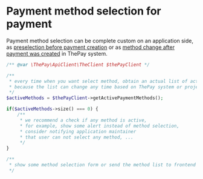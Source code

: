 # Payment method selection for payment

Payment method selection can be complete custom on an application side,
as [preselection before payment creation](create-payment.md) or as
[method change after payment was created](change-payment-method-of-payment.md) in ThePay system.

```php
/** @var \ThePay\ApiClient\TheClient $thePayClient */

/**
 * every time when you want select method, obtain an actual list of active methods,
 * because the list can change any time based on ThePay system or project settings!
 */
$activeMethods = $thePayClient->getActivePaymentMethods();

if($activeMethods->size() === 0) {
    /**
     * we recommend a check if any method is active,
     * for example, show some alert instead of method selection,
     * consider notifying application maintainer
     * that user can not select any method, ...
     */
}

/**
 * show some method selection form or send the method list to frontend app, ...
 */
```
